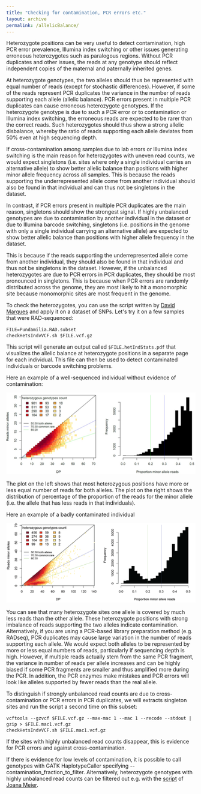```yaml
---
title: "Checking for contamination, PCR errors etc."
layout: archive
permalink: /allelicBalance/
---
```


Heterozygote positions can be very useful to detect contamination, high PCR error prevalence, Illumina index switching or other issues generating erroneous heterozygotes such as paralogous regions. Without PCR duplicates and other issues, the reads at any genotype should reflect independent copies of the maternal and paternally inherited genes.

At heterozygote genotypes, the two alleles should thus be represented with equal number of reads (except for stochastic differences). However, if some of the reads represent PCR duplicates the variance in the number of reads supporting each allele (allelic balance). PCR errors present in multiple PCR duplicates can cause erroneous heterozygote genotypes. If the heterozygote genotype is due to such a PCR error or to contamination or Illumina index switching, the erroneous reads are expected to be rarer than the correct reads. Such heterozygotes should thus show a strong allelic disbalance, whereby the ratio of reads supporting each allele deviates from 50% even at high sequencing depth.

If cross-contamination among samples due to lab errors or Illumina index switching is the main reason for heterozygotes with uneven read counts, we would expect singletons (i.e. sites where only a single individual carries an alternative allele) to show better allelic balance than positions with higher minor allele frequency across all samples. This is because the reads supporting the underrepresented allele come from another individual should also be found in that individual and can thus not be singletons in the dataset.

In contrast, if PCR errors present in multiple PCR duplicates are the main reason, singletons should show the strongest signal. If highly unbalanced genotypes are due to contamination by another individual in the dataset or due to Illumina barcode switching, singletons (i.e. positions in the genome with only a single individual carrying an alternative allele) are expected to show better allelic balance than positions with higher allele frequency in the dataset.

This is because if the reads supporting the underrepresented allele come from another individual, they should also be found in that individual and thus not be singletons in the dataset. However, if the unbalanced heterozygotes are due to PCR errors in PCR duplicates, they should be most pronounced in singletons. This is because when PCR errors are randomly distributed across the genome, they are most likely to hit a monomorphic site because monomorphic sites are most frequent in the genome.

To check the heterozygotes, you can use the script written by [David Marques](https://davidalexandermarques.com/) and apply it on a dataset of SNPs. Let's try it on a few samples that were RAD-sequenced:

```shell
FILE=Pundamilia.RAD.subset
checkHetsIndvVCF.sh $FILE.vcf.gz
```

This script will generate an output called `$FILE.hetIndStats.pdf` that visualizes the allelic balance at heterozygote positions in a separate page for each individual. This file can then be used to detect contaminated individuals or barcode switching problems.

Here an example of a well-sequenced individual without evidence of contamination:

![](/images/contamination/good.jpg)

The plot on the left shows that most heterozygous positions have more or less equal number of reads for both alleles. The plot on the right shows the distribution of percentage of the proportion of the reads for the minor allele (i.e. the allele that has less reads in that individuals).

Here an example of a badly contaminated individual

![](/images/contamination/bad.png)

You can see that many heterozygote sites one allele is covered by much less reads than the other allele. These heterozygote positions with strong imbalance of reads supporting the two alleles indicate contamination. Alternatively, if you are using a PCR-based library preparation method (e.g. RADseq), PCR duplicates may cause large variation in the number of reads supporting each allele. We would expect both alleles to be represented by more or less equal numbers of reads, particularly if sequencing depth is high. However, if multiple reads actually stem from the same PCR fragment, the variance in number of reads per allele increases and can be highly biased if some PCR fragments are smaller and thus amplified more during the PCR. In addition, the PCR enzymes make mistakes and PCR errors will look like alleles supported by fewer reads than the real allele.


To distinguish if strongly unbalanced read counts are due to cross-contamination or PCR errors in PCR duplicates, we will extracts singleton sites and run the script a second time on this subset:

```shell
vcftools --gzvcf $FILE.vcf.gz --max-mac 1 --mac 1 --recode --stdout | gzip > $FILE.mac1.vcf.gz
checkHetsIndvVCF.sh $FILE.mac1.vcf.gz
```

If the sites with highly unbalanced read counts disappear, this is evidence for PCR errors and against cross-contamination.

If there is evidence for low levels of contamination, it is possible to call genotypes with GATK HaplotypeCaller specifying --contamination_fraction_to_filter. Alternatively, heterozygote genotypes with highly unbalanced read counts can be filtered out e.g. with the [script](https://github.com/joanam/scripts/blob/master/allelicBalance.py) of [Joana Meier](https://www.zoo.cam.ac.uk/directory/joana-meier).
